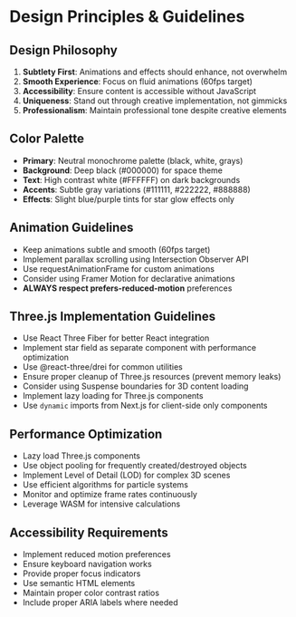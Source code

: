 # Design Principles & Guidelines

## Design Philosophy

1. **Subtlety First**: Animations and effects should enhance, not overwhelm
2. **Smooth Experience**: Focus on fluid animations (60fps target)
3. **Accessibility**: Ensure content is accessible without JavaScript
4. **Uniqueness**: Stand out through creative implementation, not gimmicks
5. **Professionalism**: Maintain professional tone despite creative elements

## Color Palette

- **Primary**: Neutral monochrome palette (black, white, grays)
- **Background**: Deep black (#000000) for space theme
- **Text**: High contrast white (#FFFFFF) on dark backgrounds
- **Accents**: Subtle gray variations (#111111, #222222, #888888)
- **Effects**: Slight blue/purple tints for star glow effects only

## Animation Guidelines

- Keep animations subtle and smooth (60fps target)
- Implement parallax scrolling using Intersection Observer API
- Use requestAnimationFrame for custom animations
- Consider using Framer Motion for declarative animations
- **ALWAYS respect prefers-reduced-motion** preferences

## Three.js Implementation Guidelines

- Use React Three Fiber for better React integration
- Implement star field as separate component with performance optimization
- Use @react-three/drei for common utilities
- Ensure proper cleanup of Three.js resources (prevent memory leaks)
- Consider using Suspense boundaries for 3D content loading
- Implement lazy loading for Three.js components
- Use `dynamic` imports from Next.js for client-side only components

## Performance Optimization

- Lazy load Three.js components
- Use object pooling for frequently created/destroyed objects
- Implement Level of Detail (LOD) for complex 3D scenes
- Use efficient algorithms for particle systems
- Monitor and optimize frame rates continuously
- Leverage WASM for intensive calculations

## Accessibility Requirements

- Implement reduced motion preferences
- Ensure keyboard navigation works
- Provide proper focus indicators
- Use semantic HTML elements
- Maintain proper color contrast ratios
- Include proper ARIA labels where needed
